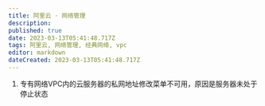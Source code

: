 ```yaml
---
title: 阿里云 · 网络管理
description: 
published: true
date: 2023-03-13T05:41:48.717Z
tags: 阿里云, 网络管理, 经典网络, vpc
editor: markdown
dateCreated: 2023-03-13T05:41:48.717Z
---
```


1. 专有网络VPC内的云服务器的私网地址修改菜单不可用，原因是服务器未处于停止状态
